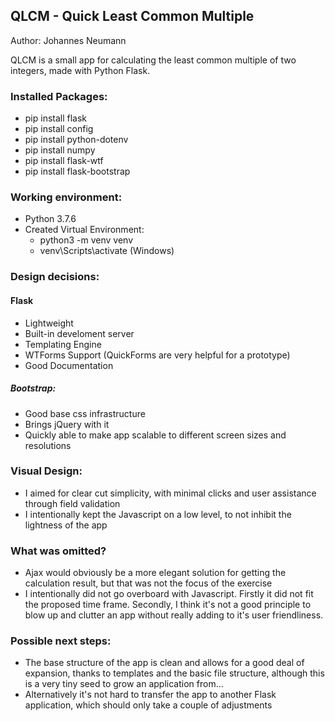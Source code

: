 ## QLCM - Quick Least Common Multiple

Author: Johannes Neumann

QLCM is a small app for calculating the least common multiple of two integers, made with Python Flask. 

### Installed Packages:
* pip install flask
* pip install config
* pip install python-dotenv
* pip install numpy
* pip install flask-wtf
* pip install flask-bootstrap

### Working environment:
* Python 3.7.6
* Created Virtual Environment:
  * python3 -m venv venv
  * venv\Scripts\activate (Windows)

### Design decisions:

#### Flask
 * Lightweight
 * Built-in develoment server
 * Templating Engine 
 * WTForms Support (QuickForms are very helpful for a prototype)
 * Good Documentation

##### Bootstrap:
* Good base css infrastructure
* Brings jQuery with it
* Quickly able to make app scalable to different screen sizes and resolutions

### Visual Design:
* I aimed for clear cut simplicity, with minimal clicks and user assistance through field validation
* I intentionally kept the Javascript on a low level, to not inhibit the lightness of the app

### What was omitted?
* Ajax would obviously be a more elegant solution for getting the calculation result, but that was not the focus of the exercise
* I intentionally did not go overboard with Javascript. Firstly it did not fit the proposed time frame. Secondly, I think it's not a good principle to blow up and clutter an app without really adding to it's user friendliness. 

### Possible next steps:
* The base structure of the app is clean and allows for a good deal of expansion, thanks to templates and the basic file structure, although this is a very tiny seed to grow an application from...
* Alternatively it's not hard to transfer the app to another Flask application, which should only take a couple of adjustments
